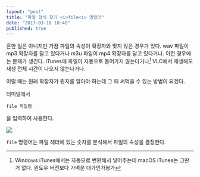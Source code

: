 ```yaml
---
layout: "post"
title: "파일 형식 찾기 <i>file<i> 명령어"
date: "2017-03-18 10:48"
published: true
---
```


흔한 일은 아니지만 가끔 파일의 속성이 확장자와 맞지 않은 경우가 있다. wav 파일이 mp3 확장자를 달고 있다거나 m3u 파일이 mp4 확장자를 달고 있다거나. 이런 경우에는 문제가 생긴다. iTunes에 파일이 자동으로 들어가지 않는다거나[^itunes] VLC에서 재생해도 재생 전체 시간이 나오지 않는다거나.

[^itunes]: Windows iTunes에서는 자동으로 변환해서 넣어주는데 macOS iTunes는 그딴 거 없다. 윈도우 버전보다 가벼운 대가인가봉가

이럴 때는 원래 확장자가 뭔지를 알아야 하는데 그 때 써먹을 수 있는 방법이 되겠다.

터미널에서

```
file 파일명
```

을 입력하여 사용한다.

![](http://d.pr/i/Q2rl+)

`file` 명령어는 파일 헤더에 있는 숫자를 분석해서 파일의 속성을 결정한다.
